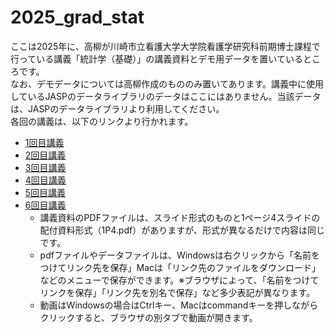 # 2025_grad_stat
ここは2025年に、高柳が川崎市立看護大学大学院看護学研究科前期博士課程で行っている講義「統計学（基礎）」の講義資料とデモ用データを置いているところです。</br>
なお、デモデータについては高柳作成のもののみ置いてあります。講義中に使用しているJASPのデータライブラリのデータはここにはありません。当該データは、JASPのデータライブラリより利用してください。</br>
各回の講義は、以下のリンクより行かれます。
* [1回目講義](https://github.com/kerokerodasu-collab/2025_grad_stat/blob/01/README.md#01)</br>
* [2回目講義](https://github.com/kerokerodasu-collab/2025_grad_stat/blob/02/README.md#02)</br>
* [3回目講義](https://github.com/kerokerodasu-collab/2025_grad_stat/blob/03/README.md#03)</br>
* [4回目講義](https://github.com/kerokerodasu-collab/2025_grad_stat/blob/04/README.md#04)</br>
* [5回目講義](https://github.com/kerokerodasu-collab/2025_grad_stat/blob/05/README.md#05)</br>
* [6回目講義](https://github.com/kerokerodasu-collab/2025_grad_stat/blob/06/README.md#06)
  * 講義資料のPDFファイルは、スライド形式のものと1ページ4スライドの配付資料形式（1P4.pdf）がありますが、形式が異なるだけで内容は同じです。</br>
  * pdfファイルやデータファイルは、Windowsは右クリックから「名前をつけてリンク先を保存」Macは「リンク先のファイルをダウンロード」などのメニューで保存ができます。※ブラウザによって、「名前をつけてリンクを保存」「リンク先を別名で保存」など多少表記が異なります。</br>
  * 動画はWindowsの場合はCtrlキー、Macはcommandキーを押しながらクリックすると、ブラウザの別タブで動画が開きます。</br>
